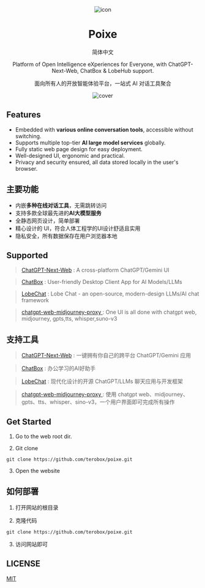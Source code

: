 <div align="center">
<img src="https://gptocean.com/assets/files/2024-06-13/1718256894-536284-poixe-poster-613.png" alt="icon"/>

<h1 align="center">Poixe</h1>

简体中文

Platform of Open Intelligence eXperiences for Everyone, with ChatGPT-Next-Web, ChatBox & LobeHub support.

面向所有人的开放智能体验平台，一站式 AI 对话工具聚合

![cover](https://gptocean.com/assets/files/2024-06-13/1718257496-966666-2024-06-13-134347.png)

</div>

## Features

- Embedded with **various online conversation tools**, accessible without switching.
- Supports multiple top-tier **AI large model services** globally.
- Fully static web page design for easy deployment.
- Well-designed UI, ergonomic and practical.
- Privacy and security ensured, all data stored locally in the user's browser.

## 主要功能

- 内嵌**多种在线对话工具**，无需跳转访问
- 支持多款全球最先进的**AI大模型服务**
- 全静态网页设计，简单部署
- 精心设计的 UI，符合人体工程学的UI设计舒适且实用
- 隐私安全，所有数据保存在用户浏览器本地

## Supported

> [ChatGPT-Next-Web](https://github.com/ChatGPTNextWeb/ChatGPT-Next-Web/) : A cross-platform ChatGPT/Gemini UI

> [ChatBox](https://github.com/Bin-Huang/chatbox) : User-friendly Desktop Client App for AI Models/LLMs

> [LobeChat](https://github.com/lobehub/lobe-chat) : Lobe Chat - an open-source, modern-design LLMs/AI chat framework

> [chatgpt-web-midjourney-proxy
](https://github.com/Dooy/chatgpt-web-midjourney-proxy) : One UI is all done with chatgpt web, midjourney, gpts,tts, whisper,suno-v3

## 支持工具

> [ChatGPT-Next-Web](https://github.com/ChatGPTNextWeb/ChatGPT-Next-Web/) : 一键拥有你自己的跨平台 ChatGPT/Gemini 应用

> [ChatBox](https://github.com/Bin-Huang/chatbox) : 办公学习的AI好助手

> [LobeChat](https://github.com/lobehub/lobe-chat) : 现代化设计的开源 ChatGPT/LLMs 聊天应用与开发框架

> [chatgpt-web-midjourney-proxy
](https://github.com/lobehub/lobe-chat) : 使用 chatgpt web、midjourney、gpts、tts、whisper、sino-v3，一个用户界面即可完成所有操作


## Get Started

1. Go to the web root dir.

2. Git clone 

```
git clone https://github.com/terobox/poixe.git
```

3. Open the website


## 如何部署

1. 打开网站的根目录

2. 克隆代码

```
git clone https://github.com/terobox/poixe.git
```

3. 访问网站即可

## LICENSE

[MIT](https://opensource.org/license/mit/)
